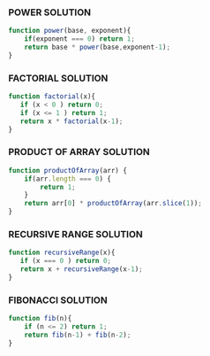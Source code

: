 ### POWER SOLUTION
```js
function power(base, exponent){
    if(exponent === 0) return 1;
    return base * power(base,exponent-1);
}
```
### FACTORIAL SOLUTION
```js
function factorial(x){
   if (x < 0 ) return 0;
   if (x <= 1 ) return 1;
   return x * factorial(x-1);
}
```
### PRODUCT OF ARRAY SOLUTION
```js 
function productOfArray(arr) {
    if(arr.length === 0) {
        return 1;
    }
    return arr[0] * productOfArray(arr.slice(1));
}
```
### RECURSIVE RANGE SOLUTION
```js
function recursiveRange(x){
   if (x === 0 ) return 0;
   return x + recursiveRange(x-1);
}
```
### FIBONACCI SOLUTION
```js
function fib(n){
    if (n <= 2) return 1;
    return fib(n-1) + fib(n-2);
}
```